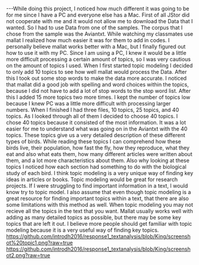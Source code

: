   
---While doing this project, I noticed how much different it was going to be for me since I have a PC and everyone else has a Mac. First of all JStor did not cooperate with me and it would not allow me to download the Data that I wanted. So I had to use Data from one of the samples. The corpus that I chose from the sample was the Aviantxt. While watching my classmates use mallat I realized how much easier it was for them to add in codes. I personally believe mallat works better with a Mac, but I finally figured out how to use it with my PC. Since I am using a PC, I knew it would be a little more difficult processing a certain amount of topics, so I was very cautious on the amount of topics I used. When I first started topic modeling I decided to only add 10 topics to see how well mallat would process the Data. After this I took out some stop words to make the data more accurate. I noticed that mallat did a good job with spelling and word choices within the topics, because I did not have to add a lot of stop words to the stop word list. After this I added 15 more topics two more times. I kept the number of topics low because I knew PC was a little more difficult with processing larger numbers. When I finished I had three files, 10 topics, 25 topics, and 40 topics. As I looked through all of them I decided to choose 40 topics. I chose 40 topics because it consisted of the most information. It was a lot easier for me to understand what was going on in the Aviantxt with the 40 topics. These topics give us a very detailed description of these different types of birds. While reading these topics I can comprehend how these birds live, their population, how fast the fly, how they reproduce, what they eat and also what eats them, how many different articles were written about them, and a lot more characteristics about them. Also why looking at these topics I noticed how each section had something to do with the biological study of each bird. I think topic modeling is a very unique way of finding key ideas in articles or books. Topic modeling would be great for research projects. If I were struggling to find important information in a text, I would know try to topic model. I also assume that even though topic modeling is a great resource for finding important topics within a text, that there are also some limitations with this method as well. When topic modeling you may not recieve all the topics in the text that you want. Mallat usually works well with adding as many detailed topics as possible, but there may be some key topics that are left it out. I believe more people should get familiar with topic modeling because it is a very useful way of finding key topics.
https://github.com/introdh2016/response1_textanalysis/blob/King/screenshot%20topic1.png?raw=true
https://github.com/introdh2016/response1_textanalysis/blob/King/screenshot2.png?raw=true
